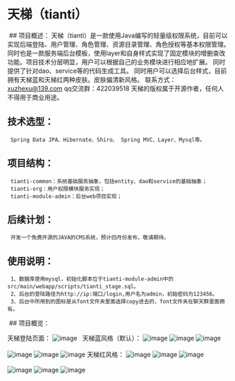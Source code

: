 # 天梯（tianti）
  ## 项目概述：
     天梯（tianti）是一款使用Java编写的轻量级权限系统，目前可以实现后端登陆、用户管理、角色管理、资源目录管理、角色授权等基本权限管理。
     同时也是一款服务端后台模板，使用layer和自身样式实现了固定模块的增删查改功能。项目技术分层明显，用户可以根据自己的业务模块进行相应地扩展。
     同时提供了针对dao、service等的代码生成工具。
     同时用户可以选择后台样式，目前拥有天梯蓝和天梯红两种皮肤。皮肤偏清新风格。
     联系方式：xuzhexu@139.com qq交流群：422039518
     天梯的版权属于开源作者，任何人不得用于商业用途。
  ## 技术选型：
     Spring Data JPA、Hibernate、Shiro、 Spring MVC、Layer、Mysql等。
  ## 项目结构：
     tianti-common：系统基础服务抽象，包括entity、dao和service的基础抽象；
     tianti-org：用户权限模块服务实现；
     tianti-module-admin：后台web项目实现；
  ## 后续计划：<br>
     开发一个免费开源的JAVA的CMS系统，预计四月份发布，敬请期待。
  ## 使用说明：<br>
     1、数据库使用mysql，初始化脚本位于tianti-module-admin中的src/main/webapp/scripts/tianti_stage.sql。
     2、后台的登陆路径为http://ip:端口/login,用户名为admin，初始密码为123456。
     3、后台中所用到的图标是从font文件夹里面选择copy进去的，font文件夹在聊天群里面拥有。
  ## 项目概览：
  
  天梯登陆页面：
    ![image](https://raw.githubusercontent.com/xujeff/tianti/master/screenshots/login.png)  
  天梯蓝风格（默认）：
    ![image](https://raw.githubusercontent.com/xujeff/tianti/master/screenshots/userlist.png)
    ![image](https://raw.githubusercontent.com/xujeff/tianti/master/screenshots/rolelist.png)
    ![image](https://raw.githubusercontent.com/xujeff/tianti/master/screenshots/menulist.png)                                           
    ![image](https://raw.githubusercontent.com/xujeff/tianti/master/screenshots/roleset.png)
    ![image](https://raw.githubusercontent.com/xujeff/tianti/master/screenshots/updatePwd.png)
    ![image](https://raw.githubusercontent.com/xujeff/tianti/master/screenshots/skin.png)
  天梯红风格：
    ![image](https://raw.githubusercontent.com/xujeff/tianti/master/screenshots/red/userlist.png)
    ![image](https://raw.githubusercontent.com/xujeff/tianti/master/screenshots/red/rolelist.png)
    ![image](https://raw.githubusercontent.com/xujeff/tianti/master/screenshots/red/menulist.png)                                       
    ![image](https://raw.githubusercontent.com/xujeff/tianti/master/screenshots/red/roleSet.png)
    ![image](https://raw.githubusercontent.com/xujeff/tianti/master/screenshots/red/updatePwd.png)
    ![image](https://raw.githubusercontent.com/xujeff/tianti/master/screenshots/red/skin.png)
    
